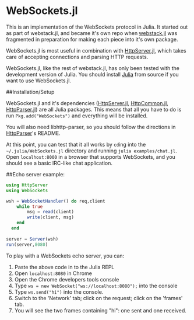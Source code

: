 WebSockets.jl
=============

This is an implementation of the WebSockets protocol in Julia.
It started out as part of webstack.jl, and became it's own repo
when [webstack.jl](https://github.com/hackerschool/webstack.jl) was fragmented
in preparation for making each piece into it's own package.

WebSockets.jl is most useful in combination with
[HttpServer.jl](https://github.com/hackerschool/HttpServer.jl),
which takes care of accepting connections and parsing HTTP requests.

WebSockets.jl, like the rest of webstack.jl, has only been tested
with the development version of Julia.
You should install [Julia](https://github.com/JuliaLang/julia) from source
if you want to use WebSockets.jl.

##Installation/Setup

WebSockets.jl and it's dependencies
([HttpServer.jl](https://github.com/hackerschool/HttpServer.jl),
[HttpCommon.jl](https://github.com/hackerschool/HttpCommon.jl),
[HttpParser.jl](https://github.com/hackerschool/HttpParser.jl))
are all Julia packages.
This means that all you have to do is run `Pkg.add("WebSockets")`
and everything will be installed.

You will also need libhttp-parser, so you should follow the directions in
[HttpParser](https://github.com/hackerschool/HttpParser.jl)'s README.

At this point, you can test that it all works
by `cd`ing into the `~/.julia/WebSockets.jl` directory and
running `julia examples/chat.jl`.
Open `localhost:8000` in a browser that supports WebSockets,
and you should see a basic IRC-like chat application.

##Echo server example:

~~~~.jl
using HttpServer
using WebSockets

wsh = WebSocketHandler() do req,client
    while true
        msg = read(client)
        write(client, msg)
    end
  end
  
server = Server(wsh)
run(server,8080)
~~~~

To play with a WebSockets echo server, you can:

1. Paste the above code in to the Julia REPL
2. Open `localhost:8080` in Chrome
3. Open the Chrome developers tools console
4. Type `ws = new WebSocket("ws://localhost:8080");` into the console
5. Type `ws.send("hi")` into the console.
6. Switch to the 'Network' tab; click on the request; click on the 'frames' tab.
7. You will see the two frames containing "hi": one sent and one received.
